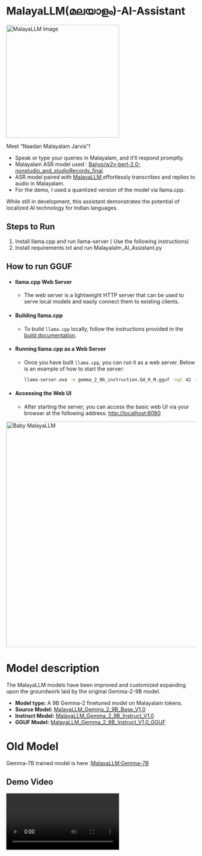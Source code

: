 # MalayaLLM(മലയാളം)-AI-Assistant
<img src="https://github.com/user-attachments/assets/baeeaedf-27af-4f4e-a003-e16757f87377" alt="MalayaLLM Image" width="300" height="auto">

Meet “Naadan Malayalam Jarvis”!

 * Speak or type your queries in Malayalam, and it’ll respond promptly.
 * Malayalam ASR model used : [Bajiyo/w2v-bert-2.0-nonstudio_and_studioRecords_final](https://huggingface.co/Bajiyo/w2v-bert-2.0-nonstudio_and_studioRecords_final).
 * ASR model paired with [MalayaLLM](https://huggingface.co/collections/VishnuPJ/malayallm-malayalam-gemma-2-9b-6689843413da7de7c57b5b8c),effortlessly transcribes and replies to audio in Malayalam.
 * For the demo, I used a quantized version of the model via llama.cpp.

While still in development, this assistant demonstrates the potential of localized AI technology for Indian languages.

## Steps to Run

1) Install llama.cpp and run llama-server ( Use the following instructions)
2) Install requirements.txt and run Malayalalm_AI_Assistant.py
   
## How to run GGUF

  - #### llama.cpp Web Server
    - The web server is a lightweight HTTP server that can be used to serve local models and easily connect them to existing clients.
  - #### Building llama.cpp
    - To build `llama.cpp` locally, follow the instructions provided in the [build documentation](https://github.com/ggerganov/llama.cpp/blob/master/docs/build.md).
  - #### Running llama.cpp as a Web Server
    - Once you have built `llama.cpp`, you can run it as a web server. Below is an example of how to start the server:
        ```sh
        llama-server.exe -m gemma_2_9b_instruction.Q4_K_M.gguf -ngl 42 -c 128 -n 100
        ```
  - #### Accessing the Web UI
    - After starting the server, you can access the basic web UI via your browser at the following address:
      [http://localhost:8080](http://localhost:8080)
<img src="https://cdn-uploads.huggingface.co/production/uploads/64e65800e44b2668a56f9731/te7d5xjMrtk6RDMEAxmCy.png" alt="Baby MalayaLLM" width="600" height="auto">
   
# Model description
The MalayaLLM models have been improved and customized expanding upon the groundwork laid by the original Gemma-2-9B model.

- **Model type:** A 9B Gemma-2 finetuned model on Malayalam tokens.
- **Source Model:** [MalayaLLM_Gemma_2_9B_Base_V1.0](https://huggingface.co/VishnuPJ/MalayaLLM_Gemma_2_9B_Base_V1.0)
- **Instruct Model:** [MalayaLLM_Gemma_2_9B_Instruct_V1.0](https://huggingface.co/VishnuPJ/MalayaLLM_Gemma_2_9B_Instruct_V1.0)
- **GGUF Model:** [MalayaLLM_Gemma_2_9B_Instruct_V1.0_GGUF](https://huggingface.co/VishnuPJ/MalayaLLM_Gemma_2_9B_Instruct_V1.0_GGUF)

# Old Model
Gemma-7B trained model is here :[MalayaLLM:Gemma-7B](https://huggingface.co/collections/VishnuPJ/malayallm-malayalam-gemma-7b-66851df5e809bed18c2abd25)

##  Demo Video

<video controls autoplay src="https://github.com/user-attachments/assets/72d0f1b8-d033-4920-8689-6a6b82976d02"></video>





